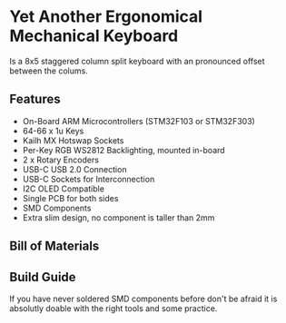 # Yet Another Ergonomical Mechanical Keyboard

Is a 8x5 staggered column split keyboard with an pronounced offset between the colums. 

## Features

* On-Board ARM Microcontrollers (STM32F103 or STM32F303)
* 64-66 x 1u Keys
* Kailh MX Hotswap Sockets
* Per-Key RGB WS2812 Backlighting, mounted in-board
* 2 x Rotary Encoders
* USB-C USB 2.0 Connection
* USB-C Sockets for Interconnection
* I2C OLED Compatible
* Single PCB for both sides
* SMD Components
* Extra slim design, no component is taller than 2mm

## Bill of Materials

## Build Guide

If you have never soldered SMD components before don't be afraid it is absolutly doable with the right tools and some practice. 

